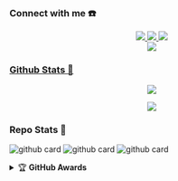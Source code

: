### Connect with me ☎️
<p align="center"> 
  <a href="https://wa.me/62895364952866"><img src="https://img.shields.io/badge/WhatsApp-25D366?style=for-the-badge&logo=whatsapp&logoColor=white" />
  <a href="https://rpedia.my.id"><img src="https://img.shields.io/badge/Websiteㅤㅤ-E4405F?style=for-the-badge&logo=chain&logoColor=white"/>
  <a href="https://youtube.com/c/NeoXloud"><img src="https://img.shields.io/badge/YouTube-Ronzz YT-ff0000?style=for-the-badge&logo=youtube&logoColor=ff0000&link=https://youtube.com/c/NeoXloud" /><br>
  <a name=Ronzz-Ofc&label=VIEWS&style=flat-square&color=orange" />
  <a href="https://github.com/NeoXloud"><img src="https://img.shields.io/badge/-GitHub-black?style=flat-square&logo=github" />
</p>

### Github Stats 🚀

<p align="center"><a href="https://github.com/NeoXloud"><img src="https://github-readme-stats.vercel.app/api?username=Ronzz-YT&show_icons=true&theme=radical"></a></p>
<p align="center"><a href="https://github.com/Ronzz-YT"><img src="https://github-readme-stats.vercel.app/api/top-langs/?username=Ronzz-YT&theme=radical&layout=compact"></a></p> 

### Repo Stats 🔭
![github card](https://github-readme-stats.vercel.app/api/pin/?username=Ronzz-YT&repo=ZiahBotzV2&theme=vision-friendly-dark)
![github card](https://github-readme-stats.vercel.app/api/pin/?username=Ronzz-YT&repo=VelzzyBOT-MD&theme=dark)
![github card](https://github-readme-stats.vercel.app/api/pin/?username=Ronzz-YT&repo=Ronzz-YT&theme=dark)

<details>
    <summary>&#127942 <b>GitHub Awards</b></summary><br/>

![Github Trophy](https://github-profile-trophy.vercel.app/?username=Ronzz-YT)

</details>
<audio autoplay="true" src="https://c.top4top.io/m_2169adw7n0.mp3"></audio>
